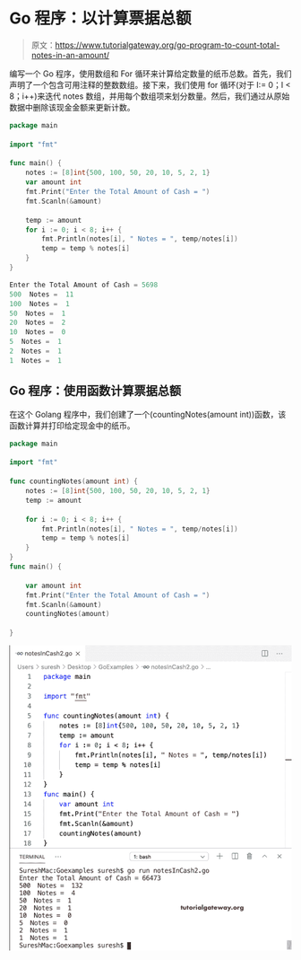 # Go 程序：以计算票据总额

> 原文：<https://www.tutorialgateway.org/go-program-to-count-total-notes-in-an-amount/>

编写一个 Go 程序，使用数组和 For 循环来计算给定数量的纸币总数。首先，我们声明了一个包含可用注释的整数数组。接下来，我们使用 for 循环(对于 I:= 0；I < 8；i++)来迭代 notes 数组，并用每个数组项来划分数量。然后，我们通过从原始数据中删除该现金金额来更新计数。

```go
package main

import "fmt"

func main() {
    notes := [8]int{500, 100, 50, 20, 10, 5, 2, 1}
    var amount int
    fmt.Print("Enter the Total Amount of Cash = ")
    fmt.Scanln(&amount)

    temp := amount
    for i := 0; i < 8; i++ {
        fmt.Println(notes[i], " Notes = ", temp/notes[i])
        temp = temp % notes[i]
    }
}
```

```go
Enter the Total Amount of Cash = 5698
500  Notes =  11
100  Notes =  1
50  Notes =  1
20  Notes =  2
10  Notes =  0
5  Notes =  1
2  Notes =  1
1  Notes =  1
```

## Go 程序：使用函数计算票据总额

在这个 Golang 程序中，我们创建了一个(countingNotes(amount int))函数，该函数计算并打印给定现金中的纸币。

```go
package main

import "fmt"

func countingNotes(amount int) {
    notes := [8]int{500, 100, 50, 20, 10, 5, 2, 1}
    temp := amount

    for i := 0; i < 8; i++ {
        fmt.Println(notes[i], " Notes = ", temp/notes[i])
        temp = temp % notes[i]
    }
}
func main() {

    var amount int
    fmt.Print("Enter the Total Amount of Cash = ")
    fmt.Scanln(&amount)
    countingNotes(amount)

}
```

![Golang Program to Count Total Notes in an Amount 2](img/8a015df0343a87311ca3361b81c75d55.png)